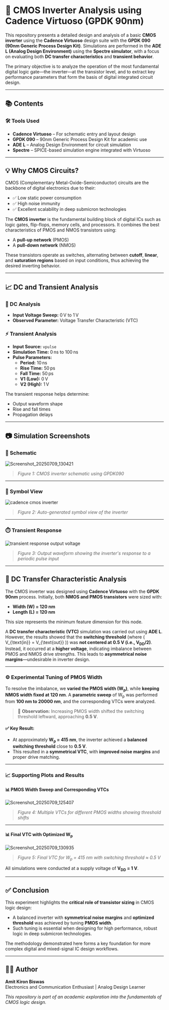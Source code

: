 # 📘 CMOS Inverter Analysis using Cadence Virtuoso (GPDK 90nm)

This repository presents a detailed design and analysis of a basic **CMOS inverter** using the **Cadence Virtuoso** design suite with the **GPDK 090 (90nm Generic Process Design Kit)**. Simulations are performed in the **ADE L (Analog Design Environment)** using the **Spectre simulator**, with a focus on evaluating both **DC transfer characteristics** and **transient behavior**.

The primary objective is to analyze the operation of the most fundamental digital logic gate—the inverter—at the transistor level, and to extract key performance parameters that form the basis of digital integrated circuit design.

---

## 📚 Contents

### 🛠️ Tools Used
- **Cadence Virtuoso** – For schematic entry and layout design
- **GPDK 090** – 90nm Generic Process Design Kit for academic use
- **ADE L** – Analog Design Environment for circuit simulation
- **Spectre** – SPICE-based simulation engine integrated with Virtuoso

---

## 💡 Why CMOS Circuits?

CMOS (Complementary Metal-Oxide-Semiconductor) circuits are the backbone of digital electronics due to their:

- ✅ Low static power consumption  
- ✅ High noise immunity  
- ✅ Excellent scalability in deep submicron technologies

The **CMOS inverter** is the fundamental building block of digital ICs such as logic gates, flip-flops, memory cells, and processors. It combines the best characteristics of PMOS and NMOS transistors using:

- A **pull-up network** (PMOS)  
- A **pull-down network** (NMOS)

These transistors operate as switches, alternating between **cutoff**, **linear**, and **saturation regions** based on input conditions, thus achieving the desired inverting behavior.

---

## 📈 DC and Transient Analysis

### 🔋 DC Analysis

- **Input Voltage Sweep:** 0 V to 1 V  
- **Observed Parameter:** Voltage Transfer Characteristic (VTC)  

### ⚡ Transient Analysis

- **Input Source:** `vpulse`  
- **Simulation Time:** 0 ns to 100 ns  
- **Pulse Parameters:**
  - **Period:** 10 ns  
  - **Rise Time:** 50 ps  
  - **Fall Time:** 50 ps  
  - **V1 (Low):** 0 V  
  - **V2 (High):** 1 V

The transient response helps determine:

- Output waveform shape  
- Rise and fall times  
- Propagation delays  

---

## 📷 Simulation Screenshots

### 🔧 Schematic

![Screenshot_20250709_130421](https://github.com/user-attachments/assets/73be2c7f-eb89-40cf-86a9-20fabb6134b2)

> *Figure 1: CMOS inverter schematic using GPDK090*

---

### 🔣 Symbol View

![cadence cmos inverter](https://github.com/user-attachments/assets/c33c6c93-1aa9-4964-bdac-e28862d3b43d)

> *Figure 2: Auto-generated symbol view of the inverter*

---

### ⏱️ Transient Response

![transient response output voltage](https://github.com/user-attachments/assets/0395db49-9705-4f76-b74c-0ff93e36f2a2)

> *Figure 3: Output waveform showing the inverter's response to a periodic pulse input*

---

## 🔬 DC Transfer Characteristic Analysis

The CMOS inverter was designed using **Cadence Virtuoso** with the **GPDK 90nm** process. Initially, both **NMOS and PMOS transistors** were sized with:

- **Width (W) = 120 nm**  
- **Length (L) = 120 nm**

This size represents the minimum feature dimension for this node.

A **DC transfer characteristic (VTC)** simulation was carried out using **ADE L**. However, the results showed that the **switching threshold** (where \( V_{\text{in}} = V_{\text{out}} \)) was **not centered at 0.5 V (i.e., V<sub>DD</sub>/2)**. Instead, it occurred at a **higher voltage**, indicating imbalance between PMOS and NMOS drive strengths. This leads to **asymmetrical noise margins**—undesirable in inverter design.

---

### ⚙️ Experimental Tuning of PMOS Width

To resolve the imbalance, we **varied the PMOS width (W<sub>p</sub>)**, while **keeping NMOS width fixed at 120 nm**. A **parametric sweep** of W<sub>p</sub> was performed from **100 nm to 20000 nm**, and the corresponding VTCs were analyzed.

> 📌 **Observation:** Increasing PMOS width shifted the switching threshold leftward, approaching **0.5 V**.

#### ✅ Key Result:

- At approximately **W<sub>p</sub> = 415 nm**, the inverter achieved a **balanced switching threshold** close to **0.5 V**.
- This resulted in a **symmetrical VTC**, with **improved noise margins** and proper drive matching.

---

### 📈 Supporting Plots and Results

#### 📊 PMOS Width Sweep and Corresponding VTCs

![Screenshot_20250709_125407](https://github.com/user-attachments/assets/3168ff27-f4d0-4d8c-b4d0-52cf0069b84b)

> *Figure 4: Multiple VTCs for different PMOS widths showing threshold shifts*

---

#### 📊 Final VTC with Optimized W<sub>p</sub>

![Screenshot_20250709_130935](https://github.com/user-attachments/assets/6f45ff70-cf70-4416-ac71-a646e1f0479c)

> *Figure 5: Final VTC for W<sub>p</sub> = 415 nm with switching threshold ≈ 0.5 V*

All simulations were conducted at a supply voltage of **V<sub>DD</sub> = 1 V**.

---

## ✅ Conclusion

This experiment highlights the **critical role of transistor sizing** in CMOS logic design:

- A balanced inverter with **symmetrical noise margins** and **optimized threshold** was achieved by tuning **PMOS width**.
- Such tuning is essential when designing for high performance, robust logic in deep submicron technologies.

The methodology demonstrated here forms a key foundation for more complex digital and mixed-signal IC design workflows.

---

## 👨‍💻 Author

**Amit Kiron Biswas**  
Electronics and Communication Enthusiast | Analog Design Learner  

*This repository is part of an academic exploration into the fundamentals of CMOS logic design.*

